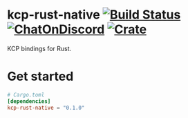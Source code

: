 # kcp-rust-native [![Build Status](https://img.shields.io/github/workflow/status/b23r0/kcp-rust-native/Rust)](https://github.com/b23r0/kcp-rust-native/actions/workflows/rust.yml) [![ChatOnDiscord](https://img.shields.io/badge/chat-on%20discord-blue)](https://discord.gg/ZKtYMvDFN4) [![Crate](https://img.shields.io/crates/v/kcp-rust-native)](https://crates.io/crates/kcp-rust-native)

KCP bindings for Rust.

# Get started

```toml
# Cargo.toml
[dependencies]
kcp-rust-native = "0.1.0"
```
